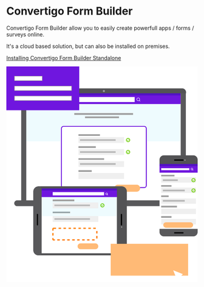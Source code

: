 #  Convertigo Form Builder #

Convertigo Form Builder allow you to easily create powerfull apps / forms / surveys online.



It's a cloud based solution, but can also be installed on premises.

[Installing Convertigo Form Builder Standalone](https://www.convertigo.com/documentation/latest/operating-guide/using-c8o-forms-standalone/)

<div style="text-align:center"><img src="./DisplayObjects/mobile/assets/images/svg/tel/illus_tel_03.svg" /></div>


